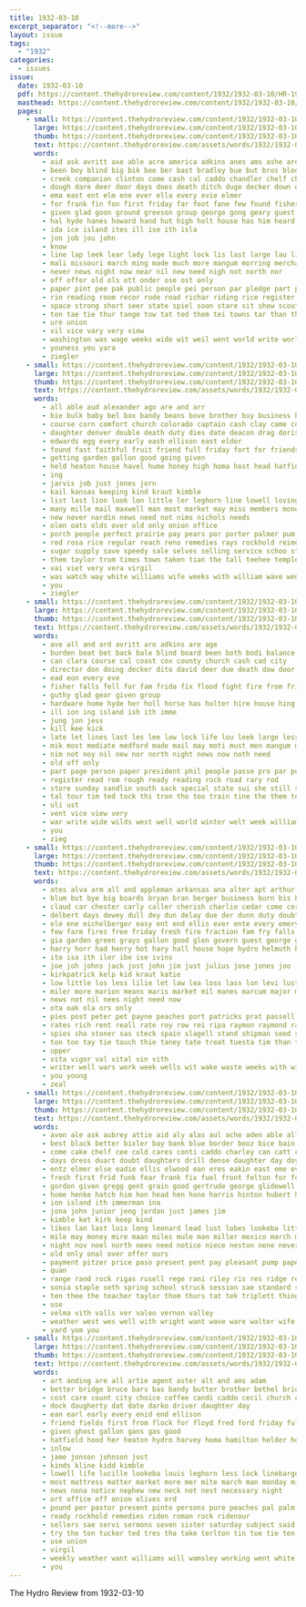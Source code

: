 ```yaml
---
title: 1932-03-10
excerpt_separator: "<!--more-->"
layout: issue
tags:
  - "1932"
categories:
  - issues
issue:
  date: 1932-03-10
  pdf: https://content.thehydroreview.com/content/1932/1932-03-10/HR-1932-03-10.pdf
  masthead: https://content.thehydroreview.com/content/1932/1932-03-10/masthead/HR-1932-03-10.jpg
  pages:
    - small: https://content.thehydroreview.com/content/1932/1932-03-10/small/HR-1932-03-10-01.jpg
      large: https://content.thehydroreview.com/content/1932/1932-03-10/large/HR-1932-03-10-01.jpg
      thumb: https://content.thehydroreview.com/content/1932/1932-03-10/thumbnails/HR-1932-03-10-01.jpg
      text: https://content.thehydroreview.com/assets/words/1932/1932-03-10/HR-1932-03-10-01.txt
      words:
        - aid ask avritt axe able acre america adkins anes ams ashe are all ace aye ala ain aud ard ables agy abry and alle age
        - been boy blind big bik bee ber bast bradley bue but bros blood bridge borneo board bud buck business bet bis buy brought best bridgeport back both began bil busi brother balance
        - creek companion clinton come cash cal caddo chandler chelf chey call county can cesta church cover crossin center cox cad coast comes city
        - dough dare deer door days does death ditch duge decker down david doing
        - ema east ent elm ene ever ella every evie elmer
        - for frank fin fon first friday far foot fane few found fisher fame fase farmer flood francis farm fig from fork frost fix fire front frid
        - given glad goon ground greeson group george gong geary guest goes grove gual garvey
        - hal hyde hanes howard hand hut high holt house has him heard hin hydes hamons hold haw helps hurt horse hes hardware had hax hydro hea hire home hinton holland har her henk holter
        - ida ice island ites ill ise ith isla
        - jon job jou john
        - know
        - line lap leek lear lady lege light lock lis last large lau liz life let lust league lay lilian latter lea
        - mali missouri march ming made much more mangum morring merchant money matt mates mea may miller most moar mos mose might marie mix mir messer must mare men mail
        - never news night now near nil new need nigh not north nor
        - off offer old ols ott onder ose ost only
        - paper pint pee pak public people pei person par pledge part pan pound pitt perle phil pepper per pay pro peat page plan ping points poy pow pile prom
        - rin reading room recor rode road richar riding rice register ruck rear ria rock rash rom rae renee
        - space strong short seer state spiel soon stare sit show scout standard shanklin states south sandlin sie side sale sad sell sayre sing struck saturday sunday she shear school sick special shar still solo sun see session story store shy seats stores sine said
        - ten tae tie thur tange tow tat ted them tei towns tar than thea thi thom town thy tayo thet toca tea tour tau tin then tal tine torn toten tho too tax tata tee taken tines train track the tor tarn
        - ure union
        - vil vice vary very view
        - washington was wage weeks wide wit weil went world write worl walter wagoner wind walk welfare well wenger winter wash witt with wilds week wish west williams window wate want wong wie work will
        - youness you yara
        - ziegler
    - small: https://content.thehydroreview.com/content/1932/1932-03-10/small/HR-1932-03-10-02.jpg
      large: https://content.thehydroreview.com/content/1932/1932-03-10/large/HR-1932-03-10-02.jpg
      thumb: https://content.thehydroreview.com/content/1932/1932-03-10/thumbnails/HR-1932-03-10-02.jpg
      text: https://content.thehydroreview.com/assets/words/1932/1932-03-10/HR-1932-03-10-02.txt
      words:
        - all able aud alexander ago are and arr
        - bie bulk baby bel box bandy beans bove brother buy business better bring board bartlett books brown body barnhill bassler blue butter but bor bars
        - course corn comfort church colorado captain cash clay came company christ clock can county city chute cream call coffee cast caddo cail carry
        - daughter denver double death duty dies date deacon drag doris donate doing days dollar does dor dane doshier
        - edwards egg every early eash ellison east elder
        - found fast faithful fruit friend full friday fort for friends fin fresh first from front fred
        - getting garden gallon good going given
        - held heaton house havel hume honey high homa host head hatfield has hydro hay home her had henry hinton hollywood husband
        - ing
        - jarvis job just jones jorn
        - kail kansas keeping kind kraut kimble
        - list last lion look lon little ler leghorn line lowell loving life low lower land let lodge leach
        - many mille mail maxwell man most market may miss members money must made more mere mayme mex mobile mary
        - new never nardin news need not nims nichols needs
        - olen oats olds over old only onion office
        - porch people perfect prairie pay pears por porter palmer pum present poe per peo pounds powder preston pane pride pancake place pearl pinto price public plant
        - red rosa rice regular reach reno remedies rays rockhold reimer ris rates rise
        - sugar supply save speedy sale selves selling service schoo standard saturday sow sae see suga sis steady subject sible seed special sweet sunday stock smail shown such sells school
        - them taylor trom times town taken tian the tall teehee temple tain try then tell
        - vai viet very vera virgil
        - was watch way white williams wife weeks with william wave went watson weare wood will wilma while why west weatherford well
        - you
        - ziegler
    - small: https://content.thehydroreview.com/content/1932/1932-03-10/small/HR-1932-03-10-03.jpg
      large: https://content.thehydroreview.com/content/1932/1932-03-10/large/HR-1932-03-10-03.jpg
      thumb: https://content.thehydroreview.com/content/1932/1932-03-10/thumbnails/HR-1932-03-10-03.jpg
      text: https://content.thehydroreview.com/assets/words/1932/1932-03-10/HR-1932-03-10-03.txt
      words:
        - ave all and ard avritt aro adkins are age
        - burden beat bet back bale blind board been both bodi balance bart bei borneo but boss boy bean bornes buy busi
        - can clara course cal coast cox county church cash cad city
        - director don doing decker dito david deer due death dow door
        - ead eon every eve
        - fisher falls fell for fam frida fix flood fight fire from friday
        - guthy glad gear given group
        - hardware home hyde her holl horse has holter hire house hing holland hye hay hold high hurt hani had hand hydro
        - ill ion ing island ish ith imme
        - jung jon jess
        - kill kee kick
        - late let lines last les lee low lock life lou leek large lessen lemon like lahoma
        - mik most mediate medford made mail may moti must men mangum mite march mers meda mer
        - nim not noy nil new nor north night news now noth need
        - old off only
        - part page person paper president phil people passe pro par points pent
        - register read rom rough ready reading rock road rary rod
        - store sunday sandlin south sack special state sui she still school short son shank saturday space struck set stand sandi shanklin scout soon standard seems said seen sai
        - tal tour tim ted tock thi tron tho too train tine the them tea track tobe tast than till town tay
        - uli ust
        - vent vice view very
        - war write wide wilds west well world winter welt week william will was window with welfare
        - you
        - zieg
    - small: https://content.thehydroreview.com/content/1932/1932-03-10/small/HR-1932-03-10-04.jpg
      large: https://content.thehydroreview.com/content/1932/1932-03-10/large/HR-1932-03-10-04.jpg
      thumb: https://content.thehydroreview.com/content/1932/1932-03-10/thumbnails/HR-1932-03-10-04.jpg
      text: https://content.thehydroreview.com/assets/words/1932/1932-03-10/HR-1932-03-10-04.txt
      words:
        - ates alva arm all and appleman arkansas ana alter apt arthur angle anh ang are ard aid angeles allie
        - blum but bye big boards bryan bran berger business burn bis bradley been best beats beans bean berg bina brack brown boast blom bane brother bright bob bring bill bater
        - claud car chester carly caller cherish charlie cedar come corn conan can cease coats counts cash coin con carman child clear carin clark clayton company campbell cin cable
        - delbert days dewey dull dey dun delay due der dunn duty doubt denham day dick dollar dress dan demoor dill dent date december done deir
        - ele ene eichelberger easy ent end ellis ever ente every emery ence endo
        - few farm fires free friday fresh fire fraction fam fry falls fruit foss for far full favors folsom fred from
        - gia garden green grays gallon good glen govern guest george gift
        - harry horr had henry hot hary hall house hope hydro helmuth hopewell hea hatfield habit him harris harvest huge home health how herndon hom hore has humphrey her high
        - ito isa ith iler ibe ise ivins
        - joe joh johns jack jost john jim just julius jose jones joo
        - kirkpatrick kelp kid kraut katie
        - low little los less lilie let law lea loss lass lon levi lust last longer lawrence
        - miler more marion means maris market mil manes marcum major mac maer money mee monday mest men mis miner mean mast march miller meal made
        - news not nil nees night need now
        - ota oak ola ors only
        - pies post peter pet payne peaches port patricks prat passell pleasant pent per phoebe plett powers part pry pone palay president people paul past pitzer
        - rates rich rent reall rate roy row rei ripa raymon raymond rame rie robert
        - spies sho stoner sas steck spain slagell stand shipman seed sales southard spring shell seger stockton side sale stock send stamps surplus sat senator style soest sud sill stoe stocks sunda sis sam special see scott service season simmons sed standard seer stay sunday saya salts safe seal soe sega solid saturday silk
        - ton too tay tie touch thie taney tate treat tuesta tim than tax tes toe tor thomas ting ten tumbling taylor tar tol thurs take trish triplet the
        - upper
        - vita vigor val vital vin vith
        - writer well wars work week wells wit wake waste weeks with will water west wat winter wilson williams wife wind was weather wagon wilt
        - you young
        - zeal
    - small: https://content.thehydroreview.com/content/1932/1932-03-10/small/HR-1932-03-10-05.jpg
      large: https://content.thehydroreview.com/content/1932/1932-03-10/large/HR-1932-03-10-05.jpg
      thumb: https://content.thehydroreview.com/content/1932/1932-03-10/thumbnails/HR-1932-03-10-05.jpg
      text: https://content.thehydroreview.com/assets/words/1932/1932-03-10/HR-1932-03-10-05.txt
      words:
        - avon ale ask aubrey attie aid aly alas aul ache aden able all are ani ales ard arbes and aring asa art ane angelo age
        - best black better bixler bay bank blue border booz bice bain betty baby brothers bei bee birth bill blane bound bar baker bayer been bandy
        - come cake chelf cee cold cares conti caddo charley can catt carney county colony chet came corey cort cantrell coats call coe cope carry clovis clar coffee clerk city
        - days dress duart doubt daughters drill dense daughter day doyle dumas dooley dickey diner dal dinner death
        - entz elmer else eadie ellis elwood ean eres eakin east eme every esa
        - fresh first frid funk fear frank fix fuel front felton for ford fee friday frederick fly fog fest few farm friends fam free from flank
        - gordon given gregg gent grain good gertrude george glidewell garvey green grace
        - home henke hatch him hon head hen hone harris hinton hubert hank holter hardware hastings henry harm has ham hydro heres harry hort herman her heart horse
        - ion island ith immerman ina
        - jona john junior jeng jordan just james jim
        - kimble ket kirk keep kind
        - likes lan last lois long leonard lead lust lobes lookeba little large
        - mile may money mire maan miles mule man miller mexico march miss mae marie marshall members murphy moun mary mules mower mound much mea marvin
        - night nov noel north nees need notice niece neston nene never new
        - old only onal over offer ours
        - payment pitzer price paso present pent pay pleasant pump paper pest pat per past pain public pate pack
        - quan
        - range rand rock rigas rusell rege rani riley ris res ridge reva regular ran randolph render ross roll roots roth roy rote ready
        - sonia staple seth spring school struck session sae standard sell south save safe stone sain sul shank soon simpson servies sam she spade sun set sons son suong smooth sparks sieh style side smith spor seale sou sale sai sly sick saturday sister sturgill sunday store see sorrow stats sinclair
        - ten thee the teacher taylor thom thurs tat tek triplett thing take train tees trom tes thomas tomes tei thacker tilt then tree
        - use
        - velma vith valls ver valeo vernon valley
        - weather west wes well with wright want wave ware walter wife william wind week was wall welcome weatherford will wilma wil williams wik worlds water work wells
        - yard yom you
    - small: https://content.thehydroreview.com/content/1932/1932-03-10/small/HR-1932-03-10-06.jpg
      large: https://content.thehydroreview.com/content/1932/1932-03-10/large/HR-1932-03-10-06.jpg
      thumb: https://content.thehydroreview.com/content/1932/1932-03-10/thumbnails/HR-1932-03-10-06.jpg
      text: https://content.thehydroreview.com/assets/words/1932/1932-03-10/HR-1932-03-10-06.txt
      words:
        - art anding are all artie agent aster alt and ams adam
        - better bridge bruce bars bas bandy butter brother bethel bridgeport big belle bishop buoy body been beans baby both beets black bacon business box bulk baily bring
        - cost care count city choice coffee candi caddo cecil church castile cotton chance cheese company clair court college can call cream crystal carpe custer cause county
        - dock daugherty dat date darko driver daughter day
        - ean earl early every enid end ellison
        - friend fields first from flock for floyd fred ford friday full frost fancy fam
        - given ghost gallon gans gas good
        - hatfield hood her heaton hydro harvey homa hamilton helder hole hazel house hinton home herndon hens
        - inlow
        - jame jonson johnson just
        - kinds kline kidd kimble
        - lowell life lucille lookeba louis leghorn less lock linebarger lard lead laundry lloyd les louise lorita line
        - most mattress matter market more mer mite march man monday miss mitchell mound money music
        - news nona notice nephew new neck not nest necessary night
        - ort office off onion olives ord
        - pound per pastor present pinto persons pure peaches pal palm price pho pas pruett pounds place payment pier prayer porter por pean pay
        - ready rockhold remedies riden roman rock ridenour
        - sellers sae servi sermons seven sister saturday subject said seely state sallie sund school sunrise sing sell service sunday see shell sale store special speedy sun soap sweet seller sugar
        - try the ton tucker ted tres tha take terlton tin tue tie ten thay tho teacher
        - use union
        - virgil
        - weekly weather want williams will wamsley working went white with west weathers week
        - you
---
```


The Hydro Review from 1932-03-10

<!--more-->

